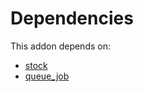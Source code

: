 # Dependencies

This addon depends on:

- [stock](../../odoo-bringout-oca-ocb-stock)
- [queue_job](../../odoo-bringout-oca-queue-queue_job)
